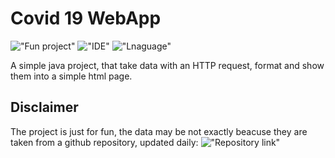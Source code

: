 # Covid 19 WebApp

!["Fun project"](https://img.shields.io/badge/PROJECT%20TYPE-FUN-yellow?style=for-the-badge)
!["IDE"](https://img.shields.io/badge/IDE-VS%20CODE-blue?style=for-the-badge)
!["Lnaguage"](https://img.shields.io/badge/LANGUAGE-JAVA-orange?style=for-the-badge)

A simple java project, that take data with an HTTP request, format and show them into a simple html page.

## Disclaimer 

The project is just for fun, the data may be not exactly beacuse they are taken from a github repository, updated daily:
!["Repository link"](https://github.com/CSSEGISandData/COVID-19)
